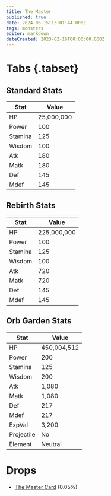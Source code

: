 ```yaml
---
title: The Master
published: true
date: 2024-06-15T13:01:44.000Z
tags: monsters
editor: markdown
dateCreated: 2023-02-16T00:00:00.000Z
---
```


# Tabs {.tabset}

## Standard Stats

|Stat|Value|
|-|-|
|HP|25,000,000|
|Power|100|
|Stamina|125|
|Wisdom|100|
|Atk|180|
|Matk|180|
|Def|145|
|Mdef|145|
## Rebirth Stats

|Stat|Value|
|-|-|
|HP|225,000,000|
|Power|100|
|Stamina|125|
|Wisdom|100|
|Atk|720|
|Matk|720|
|Def|145|
|Mdef|145|
## Orb Garden Stats

|Stat|Value|
|-|-|
|HP|450,004,512|
|Power|200|
|Stamina|125|
|Wisdom|200|
|Atk|1,080|
|Matk|1,080|
|Def|217|
|Mdef|217|
|ExpVal|3,200|
|Projectile|No|
|Element|Neutral|

# Drops
 * [The Master Card](/items/the-master-card) (0.05%)
